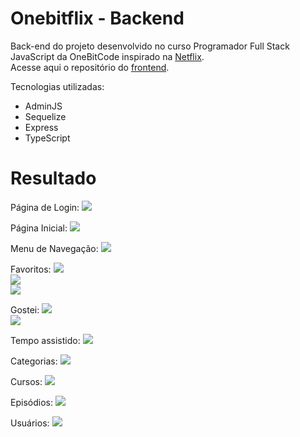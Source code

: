 # Onebitflix - Backend

Back-end do projeto desenvolvido no curso Programador Full Stack JavaScript da OneBitCode inspirado na [Netflix](https://www.netflix.com/br/). <br/>
Acesse aqui o repositório do [frontend](https://github.com/maisafolgueral/onebitflix-frontend).

Tecnologias utilizadas:
- AdminJS
- Sequelize
- Express
- TypeScript

# Resultado

Página de Login:
<img src="https://github.com/maisafolgueral/onebitflix-backend/blob/main/public/img/backend-login.png?raw=true"><br/>

Página Inicial:
<img src="https://github.com/maisafolgueral/onebitflix-backend/blob/main/public/img/backend-home.png?raw=true"><br/>

Menu de Navegação:
<img src="https://github.com/maisafolgueral/onebitflix-backend/blob/main/public/img/backend-menu.png?raw=true"><br/>

Favoritos:
<img src="https://github.com/maisafolgueral/onebitflix-backend/blob/main/public/img/backend-favorites-1.png?raw=true"><br/>
<img src="https://github.com/maisafolgueral/onebitflix-backend/blob/main/public/img/backend-favorites-2.png?raw=true"><br/>
<img src="https://github.com/maisafolgueral/onebitflix-backend/blob/main/public/img/backend-favorites-3.png?raw=true"><br/>

Gostei:
<img src="https://github.com/maisafolgueral/onebitflix-backend/blob/main/public/img/backend-likes-1.png?raw=true"><br/>
<img src="https://github.com/maisafolgueral/onebitflix-backend/blob/main/public/img/backend-likes-2.png?raw=true"><br/>

Tempo assistido:
<img src="https://github.com/maisafolgueral/onebitflix-backend/blob/main/public/img/backend-watchtimes.png?raw=true"><br/>

Categorias:
<img src="https://github.com/maisafolgueral/onebitflix-backend/blob/main/public/img/backend-categories.png?raw=true"><br/>

Cursos:
<img src="https://github.com/maisafolgueral/onebitflix-backend/blob/main/public/img/backend-courses.png?raw=true"><br/>

Episódios:
<img src="https://github.com/maisafolgueral/onebitflix-backend/blob/main/public/img/backend-episodes.png?raw=true"><br/>

Usuários:
<img src="https://github.com/maisafolgueral/onebitflix-backend/blob/main/public/img/backend-users.png?raw=true"><br/>
